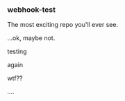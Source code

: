 ### webhook-test

The most exciting repo you'll ever see.

...ok, maybe not.

testing

again

wtf??

....
